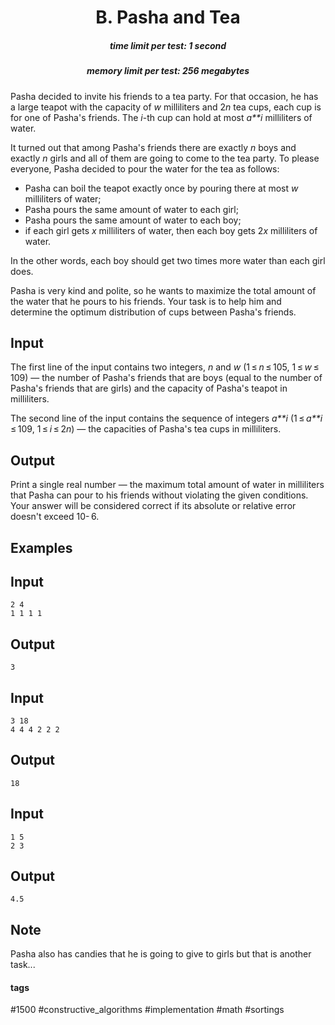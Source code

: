 <h1 style='text-align: center;'> B. Pasha and Tea</h1>

<h5 style='text-align: center;'>time limit per test: 1 second</h5>
<h5 style='text-align: center;'>memory limit per test: 256 megabytes</h5>

Pasha decided to invite his friends to a tea party. For that occasion, he has a large teapot with the capacity of *w* milliliters and 2*n* tea cups, each cup is for one of Pasha's friends. The *i*-th cup can hold at most *a**i* milliliters of water.

It turned out that among Pasha's friends there are exactly *n* boys and exactly *n* girls and all of them are going to come to the tea party. To please everyone, Pasha decided to pour the water for the tea as follows:

* Pasha can boil the teapot exactly once by pouring there at most *w* milliliters of water;
* Pasha pours the same amount of water to each girl;
* Pasha pours the same amount of water to each boy;
* if each girl gets *x* milliliters of water, then each boy gets 2*x* milliliters of water.

In the other words, each boy should get two times more water than each girl does.

Pasha is very kind and polite, so he wants to maximize the total amount of the water that he pours to his friends. Your task is to help him and determine the optimum distribution of cups between Pasha's friends.

## Input

The first line of the input contains two integers, *n* and *w* (1 ≤ *n* ≤ 105, 1 ≤ *w* ≤ 109) — the number of Pasha's friends that are boys (equal to the number of Pasha's friends that are girls) and the capacity of Pasha's teapot in milliliters.

The second line of the input contains the sequence of integers *a**i* (1 ≤ *a**i* ≤ 109, 1 ≤ *i* ≤ 2*n*) — the capacities of Pasha's tea cups in milliliters.

## Output

Print a single real number — the maximum total amount of water in milliliters that Pasha can pour to his friends without violating the given conditions. Your answer will be considered correct if its absolute or relative error doesn't exceed 10- 6.

## Examples

## Input


```
2 4  
1 1 1 1  

```
## Output


```
3
```
## Input


```
3 18  
4 4 4 2 2 2  

```
## Output


```
18
```
## Input


```
1 5  
2 3  

```
## Output


```
4.5
```
## Note

Pasha also has candies that he is going to give to girls but that is another task...



#### tags 

#1500 #constructive_algorithms #implementation #math #sortings 